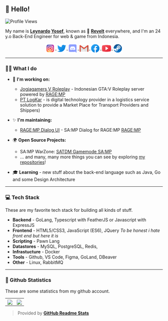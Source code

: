 ## 👋 Hello!

![Profile Views](https://komarev.com/ghpvc/?username=Revelts&color=7C3138&style=flat-square)

My name is **[Leynardo](https://en.wikipedia.org/wiki/Leonardo) [Yosef](https://en.wikipedia.org/wiki/Yosef)**, known as 🐺 **[Revelt](https://www.nameslook.com/revelt/)** everywhere, and I'm an 24 y.o Back-End Engineer for web & game from Indonesia.

<p align="center">
   <a href="https://www.instagram.com/leynardoyosef/" target="_blank">
      <img src="https://github.com/Revelts/Revelts/blob/main/instagram.svg" alt="Twitter" width="32" align="center">
   </a>
   <a href="https://twitter.com/reveltss" target="_blank" rel="nofollow">
      <img src="https://github.com/Revelts/Revelts/blob/main/twitter.svg" alt="Twitter" width="32" align="center">
   </a>
   <a href="https://discord.com/users/252038869703196672" target="_blank" rel="nofollow">
      <img src="https://github.com/Revelts/Revelts/blob/main/discord.svg" alt="Discord" width="32" align="center">
   </a>
   <a href="mailto:leynardoyosef@gmail.com" target="_blank" rel="nofollow">
      <img src="https://github.com/Revelts/Revelts/blob/main/gmail.svg" alt="Gmail" width="32" align="center">
   </a>
   <a href="https://www.facebook.com/leynardoyosef01" target="_blank" rel="nofollow">
      <img src="https://github.com/Revelts/Revelts/blob/main/facebook.svg" alt="Facebook" width="32" align="center">
   </a>
   <a href="https://www.youtube.com/ReveltProject" target="_blank" rel="nofollow">
      <img src="https://github.com/Revelts/Revelts/blob/main/youtube.svg" alt="YouTube" width="32" align="center">
   </a>
   <a href="https://steamcommunity.com/profiles/76561198341529580/" target="_blank" rel="nofollow">
      <img src="https://github.com/Revelts/Revelts/blob/main/steam.svg" alt="Steam" width="32" align="center">
   </a>
</p>

---

### 👨‍💻 What I do
      
   * 💼 **I'm working on:**
      * [Jogjagamers V Roleplay](https://github.com/jogjagamers-v-roleplay) - Indonesian GTA:V Roleplay server powered by [RAGE:MP](https://rage.mp)
      * [PT LogKar](https://www.logkar.com/) - is digital technology provider in a logistics service solution to provide a Market Place for Transport Providers and Shippers)      
      
   * ✨ **I'm maintaining:**
      * [RAGE:MP Dialog UI](https://github.com/Revelts/-ragemp-samp-dialog-js) - SA:MP Dialog for RAGE:MP [RAGE:MP](https://rage.mp)

   * 🌍 **Open Source Projects:**
      - SA:MP WarZone: [SATDM Gamemode SA:MP](https://github.com/Revelts/WarZoneDM)
      - ... and many, many more things you can see by exploring [my repositories](https://github.com/Revelts?tab=repositories)!

   * 🎓 **Learning** - new stuff about the back-end language such as Java, Go and some Design Architecture

---

### 💻 Tech Stack
These are my favorite tech stack for building all kinds of stuff.

   * **Backend** - GoLang, Typescript with FeatherJS or Javascript with ExpressJS
   * **Frontend** - HTML5/CSS3, JavaScript (ES6), JQuery *To be honest i hate front end but here it is*
   * **Scripting** - Pawn Lang
   * **Datastores** - MySQL, PostgreSQL, Redis, 
   * **Infrastucture** - Docker
   * **Tools** - Github, VS Code, Figma, GoLand, DBeaver
   * **Other** - Linux, RabbitMQ

---

### 🧾 Github Statistics
These are some statistics from my github account.

   <table>
  <tr>
    <td align="center" style="padding=0;width=50%;">
      <img align="center" style="padding=0;" src="https://github-readme-stats-eight-theta.vercel.app/api?username=Revelts&show_icons=true&include_all_commits=true&count_private=true&bg_color=1c1c1c&hide_border=true&text_color=ffffff&title_color=c3002f&icon_color=c3002f&hide_title=true" />
    </td>
    <td align="center" style="padding=0;width=50%;">
      <img align="center" style="padding=0;" src="https://github-readme-stats.quantumlytangled.vercel.app/api/top-langs/?username=Revelts&layout=compact&bg_color=1c1c1c&hide_border=true&text_color=ffffff&title_color=c3002f&icon_color=c3002f&hide_title=true&count_private=true&extra=inversify/InversifyJS;ragempcommunity/ragemp-types;openmultiplayer/web" />
    </td>
  </tr>
</table>

> Provided by **[GitHub Readme Stats](https://github.com/anuraghazra/github-readme-stats)**
